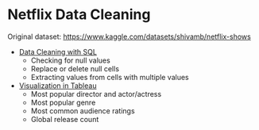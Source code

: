 # Netflix Data Cleaning

Original dataset: https://www.kaggle.com/datasets/shivamb/netflix-shows

- [Data Cleaning with SQL](https://github.com/EricYangg/Data-Science-Portfolio/blob/main/Netflix%20Data%20Analysis/Netflix%20Data%20Cleaning.sql)
  - Checking for null values
  - Replace or delete null cells 
  - Extracting values from cells with multiple values 
- [Visualization in Tableau](https://public.tableau.com/app/profile/eric.yang1606/viz/NetflixDataProject_16918216660800/Dashboard1)
  - Most popular director and actor/actress
  - Most popular genre
  - Most common audience ratings
  - Global release count

